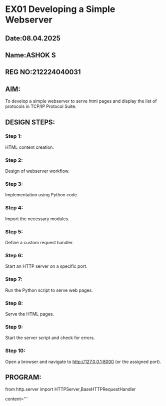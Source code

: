 # EX01 Developing a Simple Webserver
## Date:08.04.2025
## Name:ASHOK S
## REG NO:212224040031
## AIM:
To develop a simple webserver to serve html pages and display the list of protocols in TCP/IP Protocol Suite.

## DESIGN STEPS:
### Step 1: 
HTML content creation.

### Step 2:
Design of webserver workflow.

### Step 3:
Implementation using Python code.

### Step 4:
Import the necessary modules.

### Step 5:
Define a custom request handler.

### Step 6:
Start an HTTP server on a specific port.

### Step 7:
Run the Python script to serve web pages.

### Step 8:
Serve the HTML pages.

### Step 9:
Start the server script and check for errors.

### Step 10:
Open a browser and navigate to http://127.0.0.1:8000 (or the assigned port).

## PROGRAM:
from http.server import HTTPServer,BaseHTTPRequestHandler

content='''<!doctype html>
<html>
<head>
<title> My Web Server</title>
<style>
    table,tr,td,th
    {
    
    border:1px solid black;
    border-collapse:collapse;
    padding:10px;
    text-align:center;
    }
    </style>
</head>
<body>
<center><h1 style="font-family: cursive;"><u>TCP/IP PROTOCOLS</u></h1><br>
<table>
<tr>
<th>S.NO</th>
<th>LAYER</th>
<th>PROTOCOLS</th>
</tr>
    
<tr>
<td>1.</td>
<td>Application layer protocol</td>
<td>HTTPS,FTP,DNS</td>
</tr>
    
<tr>
<td>2.</td>
<td>Transport layer protocol</td>
<td>TCP</td>
    
</tr>
    
<tr>
<td>3.</td>
<td>Internet layer protocol</td>
<td>IP</td>
</tr>
    
<tr>
<td>4.</td>
<td>Link layer protocol</td>
<td>MAC</td>
</tr>
</table>
</center>
</body>
</html>
'''

class MyServer(BaseHTTPRequestHandler):
    def do_GET(self):
        print("Get request received...")
        self.send_response(200) 
        self.send_header("content-type", "text/html")       
        self.end_headers()
        self.wfile.write(content.encode())

print("My webserver is running") 
server_address =('',8008)
httpd = HTTPServer(server_address,MyServer)
httpd.serve_forever()

## OUTPUT:
![alt text](<Screenshot (11).png>)
![alt text](<Screenshot (10).png>)
## RESULT:
The program for implementing simple webserver is executed successfully.
